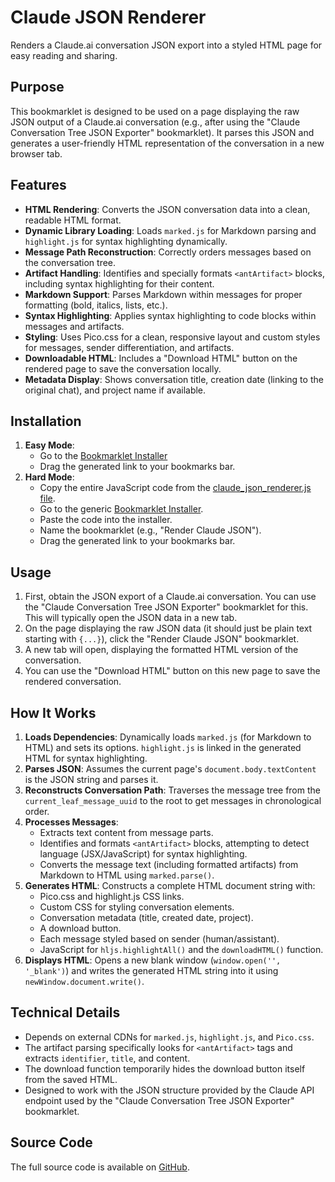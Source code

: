 # Claude JSON Renderer

Renders a Claude.ai conversation JSON export into a styled HTML page for easy reading and sharing.

## Purpose

This bookmarklet is designed to be used on a page displaying the raw JSON output of a Claude.ai conversation (e.g., after using the "Claude Conversation Tree JSON Exporter" bookmarklet). It parses this JSON and generates a user-friendly HTML representation of the conversation in a new browser tab.

## Features

- **HTML Rendering**: Converts the JSON conversation data into a clean, readable HTML format.
- **Dynamic Library Loading**: Loads `marked.js` for Markdown parsing and `highlight.js` for syntax highlighting dynamically.
- **Message Path Reconstruction**: Correctly orders messages based on the conversation tree.
- **Artifact Handling**: Identifies and specially formats `<antArtifact>` blocks, including syntax highlighting for their content.
- **Markdown Support**: Parses Markdown within messages for proper formatting (bold, italics, lists, etc.).
- **Syntax Highlighting**: Applies syntax highlighting to code blocks within messages and artifacts.
- **Styling**: Uses Pico.css for a clean, responsive layout and custom styles for messages, sender differentiation, and artifacts.
- **Downloadable HTML**: Includes a "Download HTML" button on the rendered page to save the conversation locally.
- **Metadata Display**: Shows conversation title, creation date (linking to the original chat), and project name if available.

## Installation

1.  **Easy Mode**:
    *   Go to the [Bookmarklet Installer](https://austegard.com/bookmarklet-installer.html?bookmarklet=claude_json_renderer.js)
    *   Drag the generated link to your bookmarks bar.
2.  **Hard Mode**:
    *   Copy the entire JavaScript code from the [claude_json_renderer.js file](https://github.com/oaustegard/bookmarklets/blob/main/claude_json_renderer.js).
    *   Go to the generic [Bookmarklet Installer](https://austegard.com/bookmarklet-installer.html).
    *   Paste the code into the installer.
    *   Name the bookmarklet (e.g., "Render Claude JSON").
    *   Drag the generated link to your bookmarks bar.

## Usage

1.  First, obtain the JSON export of a Claude.ai conversation. You can use the "Claude Conversation Tree JSON Exporter" bookmarklet for this. This will typically open the JSON data in a new tab.
2.  On the page displaying the raw JSON data (it should just be plain text starting with `{...}`), click the "Render Claude JSON" bookmarklet.
3.  A new tab will open, displaying the formatted HTML version of the conversation.
4.  You can use the "Download HTML" button on this new page to save the rendered conversation.

## How It Works

1.  **Loads Dependencies**: Dynamically loads `marked.js` (for Markdown to HTML) and sets its options. `highlight.js` is linked in the generated HTML for syntax highlighting.
2.  **Parses JSON**: Assumes the current page's `document.body.textContent` is the JSON string and parses it.
3.  **Reconstructs Conversation Path**: Traverses the message tree from the `current_leaf_message_uuid` to the root to get messages in chronological order.
4.  **Processes Messages**:
    *   Extracts text content from message parts.
    *   Identifies and formats `<antArtifact>` blocks, attempting to detect language (JSX/JavaScript) for syntax highlighting.
    *   Converts the message text (including formatted artifacts) from Markdown to HTML using `marked.parse()`.
5.  **Generates HTML**: Constructs a complete HTML document string with:
    *   Pico.css and highlight.js CSS links.
    *   Custom CSS for styling conversation elements.
    *   Conversation metadata (title, created date, project).
    *   A download button.
    *   Each message styled based on sender (human/assistant).
    *   JavaScript for `hljs.highlightAll()` and the `downloadHTML()` function.
6.  **Displays HTML**: Opens a new blank window (`window.open('', '_blank')`) and writes the generated HTML string into it using `newWindow.document.write()`.

## Technical Details

-   Depends on external CDNs for `marked.js`, `highlight.js`, and `Pico.css`.
-   The artifact parsing specifically looks for `<antArtifact>` tags and extracts `identifier`, `title`, and content.
-   The download function temporarily hides the download button itself from the saved HTML.
-   Designed to work with the JSON structure provided by the Claude API endpoint used by the "Claude Conversation Tree JSON Exporter" bookmarklet.

## Source Code

The full source code is available on [GitHub](https://github.com/oaustegard/bookmarklets/blob/main/claude_json_renderer.js).
